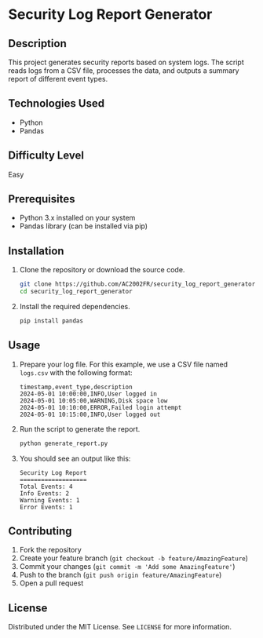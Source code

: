 # Security Log Report Generator

## Description

This project generates security reports based on system logs. The script reads logs from a CSV file, processes the data, and outputs a summary report of different event types.

## Technologies Used

- Python
- Pandas

## Difficulty Level

Easy

## Prerequisites

- Python 3.x installed on your system
- Pandas library (can be installed via pip)

## Installation

1. Clone the repository or download the source code.

    ```bash
    git clone https://github.com/AC2002FR/security_log_report_generator.git
    cd security_log_report_generator
    ```

2. Install the required dependencies.

    ```bash
    pip install pandas
    ```

## Usage

1. Prepare your log file. For this example, we use a CSV file named `logs.csv` with the following format:

    ```csv
    timestamp,event_type,description
    2024-05-01 10:00:00,INFO,User logged in
    2024-05-01 10:05:00,WARNING,Disk space low
    2024-05-01 10:10:00,ERROR,Failed login attempt
    2024-05-01 10:15:00,INFO,User logged out
    ```

2. Run the script to generate the report.

    ```bash
    python generate_report.py
    ```

3. You should see an output like this:

    ```
    Security Log Report
    ===================
    Total Events: 4
    Info Events: 2
    Warning Events: 1
    Error Events: 1
    ```

## Contributing

1. Fork the repository
2. Create your feature branch (`git checkout -b feature/AmazingFeature`)
3. Commit your changes (`git commit -m 'Add some AmazingFeature'`)
4. Push to the branch (`git push origin feature/AmazingFeature`)
5. Open a pull request

## License

Distributed under the MIT License. See `LICENSE` for more information.
